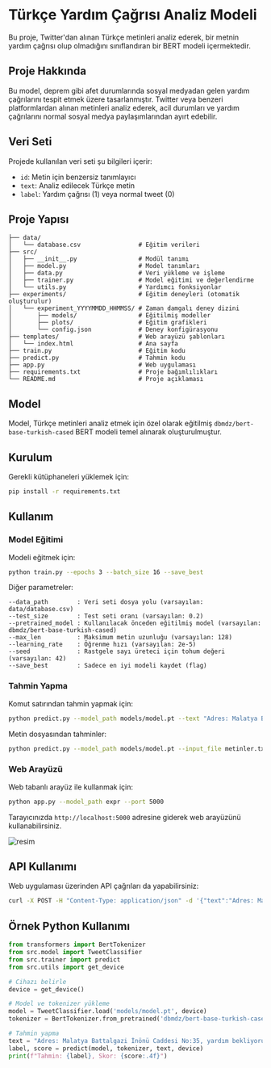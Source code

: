 # Türkçe Yardım Çağrısı Analiz Modeli

Bu proje, Twitter'dan alınan Türkçe metinleri analiz ederek, bir metnin yardım çağrısı olup olmadığını sınıflandıran bir BERT modeli içermektedir.

## Proje Hakkında

Bu model, deprem gibi afet durumlarında sosyal medyadan gelen yardım çağrılarını tespit etmek üzere tasarlanmıştır. Twitter veya benzeri platformlardan alınan metinleri analiz ederek, acil durumları ve yardım çağrılarını normal sosyal medya paylaşımlarından ayırt edebilir.

## Veri Seti

Projede kullanılan veri seti şu bilgileri içerir:
- `id`: Metin için benzersiz tanımlayıcı
- `text`: Analiz edilecek Türkçe metin
- `label`: Yardım çağrısı (1) veya normal tweet (0)

## Proje Yapısı

```
├── data/
│   └── database.csv                # Eğitim verileri
├── src/
│   ├── __init__.py                 # Modül tanımı
│   ├── model.py                    # Model tanımları
│   ├── data.py                     # Veri yükleme ve işleme
│   ├── trainer.py                  # Model eğitimi ve değerlendirme
│   └── utils.py                    # Yardımcı fonksiyonlar
├── experiments/                    # Eğitim deneyleri (otomatik oluşturulur)
│   └── experiment_YYYYMMDD_HHMMSS/ # Zaman damgalı deney dizini
│       ├── models/                 # Eğitilmiş modeller
│       ├── plots/                  # Eğitim grafikleri
│       └── config.json             # Deney konfigürasyonu
├── templates/                      # Web arayüzü şablonları
│   └── index.html                  # Ana sayfa
├── train.py                        # Eğitim kodu
├── predict.py                      # Tahmin kodu
├── app.py                          # Web uygulaması
├── requirements.txt                # Proje bağımlılıkları
└── README.md                       # Proje açıklaması
```

## Model

Model, Türkçe metinleri analiz etmek için özel olarak eğitilmiş `dbmdz/bert-base-turkish-cased` BERT modeli temel alınarak oluşturulmuştur.

## Kurulum

Gerekli kütüphaneleri yüklemek için:

```bash
pip install -r requirements.txt
```

## Kullanım

### Model Eğitimi

Modeli eğitmek için:

```bash
python train.py --epochs 3 --batch_size 16 --save_best
```

Diğer parametreler:

```
--data_path        : Veri seti dosya yolu (varsayılan: data/database.csv)
--test_size        : Test seti oranı (varsayılan: 0.2)
--pretrained_model : Kullanılacak önceden eğitilmiş model (varsayılan: dbmdz/bert-base-turkish-cased)
--max_len          : Maksimum metin uzunluğu (varsayılan: 128)
--learning_rate    : Öğrenme hızı (varsayılan: 2e-5)
--seed             : Rastgele sayı üreteci için tohum değeri (varsayılan: 42)
--save_best        : Sadece en iyi modeli kaydet (flag)
```

### Tahmin Yapma

Komut satırından tahmin yapmak için:

```bash
python predict.py --model_path models/model.pt --text "Adres: Malatya Battalgazi İnönü Caddesi No:35, yardım bekliyoruz, 3 gündür kimse gelmedi."
```

Metin dosyasından tahminler:

```bash
python predict.py --model_path models/model.pt --input_file metinler.txt --output_file sonuclar.json
```

### Web Arayüzü

Web tabanlı arayüz ile kullanmak için:

```bash
python app.py --model_path expr --port 5000
```

Tarayıcınızda `http://localhost:5000` adresine giderek web arayüzünü kullanabilirsiniz.

![resim](https://github.com/user-attachments/assets/fdf6e5e0-c0e1-432f-b001-941b3d55b0a7)

## API Kullanımı

Web uygulaması üzerinden API çağrıları da yapabilirsiniz:

```bash
curl -X POST -H "Content-Type: application/json" -d '{"text":"Adres: Malatya Battalgazi İnönü Caddesi No:35, yardım bekliyoruz, 3 gündür kimse gelmedi."}' http://localhost:5000/predict
```

## Örnek Python Kullanımı

```python
from transformers import BertTokenizer
from src.model import TweetClassifier
from src.trainer import predict
from src.utils import get_device

# Cihazı belirle
device = get_device()

# Model ve tokenizer yükleme
model = TweetClassifier.load('models/model.pt', device)
tokenizer = BertTokenizer.from_pretrained('dbmdz/bert-base-turkish-cased')

# Tahmin yapma
text = "Adres: Malatya Battalgazi İnönü Caddesi No:35, yardım bekliyoruz, 3 gündür kimse gelmedi."
label, score = predict(model, tokenizer, text, device)
print(f"Tahmin: {label}, Skor: {score:.4f}")
``` 
